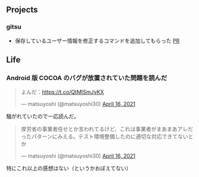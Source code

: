 ## Projects

### gitsu

- 保存しているユーザー情報を修正するコマンドを追加してもらった [PR](https://github.com/matsuyoshi30/gitsu/pull/10)

## Life

### Android 版 COCOA のバグが放置されていた問題を読んだ

<blockquote class="twitter-tweet"><p lang="ja" dir="ltr">よんだ：<a href="https://t.co/QtMISmJyKX">https://t.co/QtMISmJyKX</a></p>&mdash; matsuyoshi (@matsuyoshi30) <a href="https://twitter.com/matsuyoshi30/status/1383052452631433218?ref_src=twsrc%5Etfw">April 16, 2021</a></blockquote> <script async src="https://platform.twitter.com/widgets.js" charset="utf-8"></script>

騒がれていたので一応読んだ。

<blockquote class="twitter-tweet"><p lang="ja" dir="ltr">厚労省の事業者任せとか言われてるけど、これは事業者がまあまあアレだったパターンにみえる。テスト環境整備したのに適切な対応できてないとか</p>&mdash; matsuyoshi (@matsuyoshi30) <a href="https://twitter.com/matsuyoshi30/status/1383058440268828675?ref_src=twsrc%5Etfw">April 16, 2021</a></blockquote> <script async src="https://platform.twitter.com/widgets.js" charset="utf-8"></script>

特にこれ以上の感想はない（というかおぼえてない）
